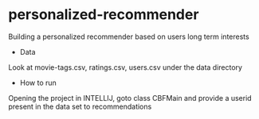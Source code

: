 personalized-recommender
========================

Building a personalized recommender based on users long term interests

* Data

Look at movie-tags.csv, ratings.csv, users.csv under the data directory

* How to run

Opening the project in INTELLIJ, goto class CBFMain and provide a userid present in the data set to recommendations


